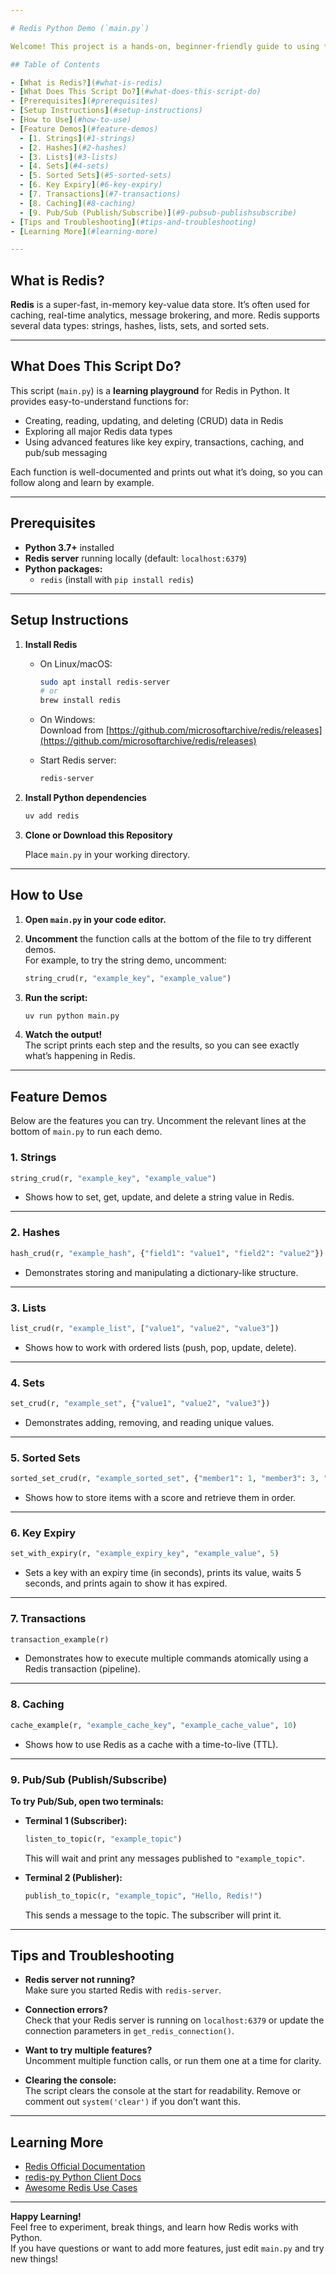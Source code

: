 ```yaml
---

# Redis Python Demo (`main.py`)

Welcome! This project is a hands-on, beginner-friendly guide to using **Redis** with Python. It demonstrates all the most common Redis data types and features, including CRUD operations, transactions, caching, and pub/sub messaging.

## Table of Contents

- [What is Redis?](#what-is-redis)
- [What Does This Script Do?](#what-does-this-script-do)
- [Prerequisites](#prerequisites)
- [Setup Instructions](#setup-instructions)
- [How to Use](#how-to-use)
- [Feature Demos](#feature-demos)
  - [1. Strings](#1-strings)
  - [2. Hashes](#2-hashes)
  - [3. Lists](#3-lists)
  - [4. Sets](#4-sets)
  - [5. Sorted Sets](#5-sorted-sets)
  - [6. Key Expiry](#6-key-expiry)
  - [7. Transactions](#7-transactions)
  - [8. Caching](#8-caching)
  - [9. Pub/Sub (Publish/Subscribe)](#9-pubsub-publishsubscribe)
- [Tips and Troubleshooting](#tips-and-troubleshooting)
- [Learning More](#learning-more)

---
```


## What is Redis?

**Redis** is a super-fast, in-memory key-value data store. It’s often used for caching, real-time analytics, message brokering, and more. Redis supports several data types: strings, hashes, lists, sets, and sorted sets.

---

## What Does This Script Do?

This script (`main.py`) is a **learning playground** for Redis in Python. It provides easy-to-understand functions for:

- Creating, reading, updating, and deleting (CRUD) data in Redis
- Exploring all major Redis data types
- Using advanced features like key expiry, transactions, caching, and pub/sub messaging

Each function is well-documented and prints out what it’s doing, so you can follow along and learn by example.

---

## Prerequisites

- **Python 3.7+** installed
- **Redis server** running locally (default: `localhost:6379`)
- **Python packages:**  
  - `redis` (install with `pip install redis`)

---

## Setup Instructions

1. **Install Redis**

   - On Linux/macOS:  
     ```bash
     sudo apt install redis-server
     # or
     brew install redis
     ```
   - On Windows:  
     Download from [https://github.com/microsoftarchive/redis/releases](https://github.com/microsoftarchive/redis/releases)

   - Start Redis server:  
     ```bash
     redis-server
     ```

2. **Install Python dependencies**

   ```bash
   uv add redis
   ```

3. **Clone or Download this Repository**

   Place `main.py` in your working directory.

---

## How to Use

1. **Open `main.py` in your code editor.**

2. **Uncomment** the function calls at the bottom of the file to try different demos.  
   For example, to try the string demo, uncomment:
   ```python
   string_crud(r, "example_key", "example_value")
   ```

3. **Run the script:**
   ```bash
   uv run python main.py
   ```

4. **Watch the output!**  
   The script prints each step and the results, so you can see exactly what’s happening in Redis.

---

## Feature Demos

Below are the features you can try. Uncomment the relevant lines at the bottom of `main.py` to run each demo.

### 1. Strings

```python
string_crud(r, "example_key", "example_value")
```
- Shows how to set, get, update, and delete a string value in Redis.

---

### 2. Hashes

```python
hash_crud(r, "example_hash", {"field1": "value1", "field2": "value2"})
```
- Demonstrates storing and manipulating a dictionary-like structure.

---

### 3. Lists

```python
list_crud(r, "example_list", ["value1", "value2", "value3"])
```
- Shows how to work with ordered lists (push, pop, update, delete).

---

### 4. Sets

```python
set_crud(r, "example_set", {"value1", "value2", "value3"})
```
- Demonstrates adding, removing, and reading unique values.

---

### 5. Sorted Sets

```python
sorted_set_crud(r, "example_sorted_set", {"member1": 1, "member3": 3, "member2": 2})
```
- Shows how to store items with a score and retrieve them in order.

---

### 6. Key Expiry

```python
set_with_expiry(r, "example_expiry_key", "example_value", 5)
```
- Sets a key with an expiry time (in seconds), prints its value, waits 5 seconds, and prints again to show it has expired.

---

### 7. Transactions

```python
transaction_example(r)
```
- Demonstrates how to execute multiple commands atomically using a Redis transaction (pipeline).

---

### 8. Caching

```python
cache_example(r, "example_cache_key", "example_cache_value", 10)
```
- Shows how to use Redis as a cache with a time-to-live (TTL).

---

### 9. Pub/Sub (Publish/Subscribe)

**To try Pub/Sub, open two terminals:**

- **Terminal 1 (Subscriber):**
  ```python
  listen_to_topic(r, "example_topic")
  ```
  This will wait and print any messages published to `"example_topic"`.

- **Terminal 2 (Publisher):**
  ```python
  publish_to_topic(r, "example_topic", "Hello, Redis!")
  ```
  This sends a message to the topic. The subscriber will print it.

---

## Tips and Troubleshooting

- **Redis server not running?**  
  Make sure you started Redis with `redis-server`.

- **Connection errors?**  
  Check that your Redis server is running on `localhost:6379` or update the connection parameters in `get_redis_connection()`.

- **Want to try multiple features?**  
  Uncomment multiple function calls, or run them one at a time for clarity.

- **Clearing the console:**  
  The script clears the console at the start for readability. Remove or comment out `system('clear')` if you don’t want this.

---

## Learning More

- [Redis Official Documentation](https://redis.io/documentation)
- [redis-py Python Client Docs](https://redis-py.readthedocs.io/en/stable/)
- [Awesome Redis Use Cases](https://redis.io/use-cases/)

---

**Happy Learning!**  
Feel free to experiment, break things, and learn how Redis works with Python.  
If you have questions or want to add more features, just edit `main.py` and try new things!
